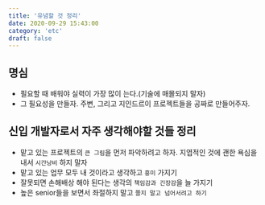```yaml
---
title: '유념할 것 정리'
date: 2020-09-29 15:43:00
category: 'etc'
draft: false
---
```


## 명심

- 필요할 때 배워야 실력이 가장 많이 는다.(기술에 매몰되지 말자)
- 그 필요성을 만들자. 주변, 그리고 지인드르이 프로젝트들을 공짜로 만들어주자.

## 신입 개발자로서 자주 생각해야할 것들 정리

- 맡고 있는 프로젝트의 `큰 그림`을 먼저 파악하려고 하자. 지엽적인 것에 괜한 욕심을 내서 `시간낭비` 하지 말자
- 맡고 있는 업무 모두 내 것이라고 생각하고 `흥미` 가지기
- 잘못되면 손해배상 해야 된다는 생각의 `책임감과 긴장감`을 늘 가지기
- 높은 senior들을 보면서 좌절하지 말고 `쫄지 말고 넘어서려고 하기`
